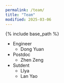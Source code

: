 ```yaml
---
permalink: /team/
title: "Team"
modified: 2025-03-06
---
```

{% include base_path %}

- Engineer
  - Dong Yuan
- Postdoc
  - Zhen Zeng
- Sutdent
  - Llya
  - Lan Yao